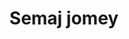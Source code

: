 ---
pid: mx41
title: Semaj jomey
location_transcription: 
coordinates: "[-75.225524, 39.952359]"
zipcode: 
gen_neighborhood: 
neighborhood: 
outside_phl: 
age: 
age_range: 
instagram: 
image_file_name: mx_41.jpg
proposal_transcription: 
topic: Unknown
topic_summary: '0'
type: Other No Form
keywords_other: 
credit: 
image_labels: 
twitter: 
facebook: 
permalink: "/monuments/mx41/"
layout: item-page
---